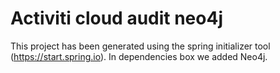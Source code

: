 # Activiti cloud audit neo4j

This project has been generated using the spring initializer tool (https://start.spring.io). In dependencies box we added Neo4j.
